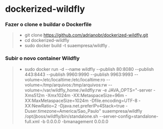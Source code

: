 # dockerized-wildfly
### **Fazer o clone e buildar o Dockerfile**
> * git clone https://github.com/adrianobr/dockerized-wildfly.git
> * cd dockerized-wildfly
> * sudo docker build -t suaempresa/wildfly .

### **Subir o novo container Wildfly**
> * sudo docker run -d --name wildfly --publish 80:8080 --publish 443:8443 --publish 9960:9990 --publish 9963:9993 --volume=/etc/localtime:/etc/localtime:ro --volume=/tmp/arquivos:/tmp/arquivos:rw --volume=/var/wildfly_home:/wildfly:rw -e JAVA_OPTS="-server -Xms512m -Xmx1024m -XX:MetaspaceSize=96m -XX:MaxMetaspaceSize=1024m -Dfile.encoding=UTF-8 -XX:NewRatio=2 -Djava.net.preferIPv4Stack=true -Duser.timezone=America/Sao_Paulo" suaempresa/wildfly /opt/jboss/wildfly/bin/standalone.sh --server-config=standalone-full.xml -b 0.0.0.0 -bmanagement 0.0.0.0
